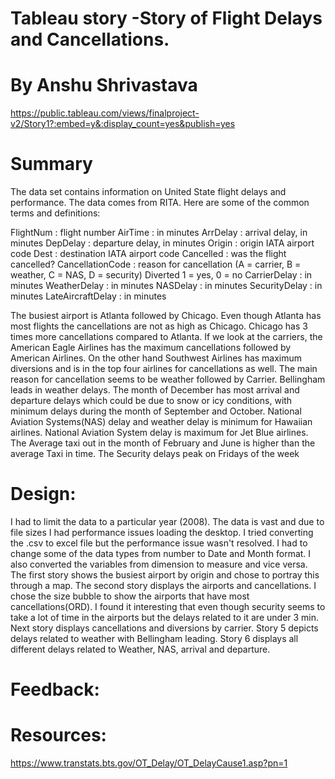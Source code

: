 
# Tableau story -Story of Flight Delays and Cancellations.
# By Anshu Shrivastava
https://public.tableau.com/views/finalproject-v2/Story1?:embed=y&:display_count=yes&publish=yes

# Summary
The data set contains information on United State flight delays and performance. The data comes from RITA. Here are some of the common terms and definitions:

FlightNum :	flight number
AirTime : 	in minutes
ArrDelay : 	arrival delay, in minutes
DepDelay :	departure delay, in minutes
Origin : 	origin IATA airport code
Dest :	destination IATA airport code
Cancelled : 	was the flight cancelled?
CancellationCode	: reason for cancellation (A = carrier, B = weather, C = NAS, D = security)
Diverted	1 = yes, 0 = no
CarrierDelay :	in minutes
WeatherDelay :	in minutes
NASDelay :	in minutes
SecurityDelay	: in minutes
LateAircraftDelay	: in minutes

The busiest airport is Atlanta followed by Chicago. Even though Atlanta has most flights the cancellations are not as high as Chicago. Chicago has 3 times more cancellations compared to Atlanta.
If we look at the carriers, the American Eagle Airlines has the maximum cancellations followed by American Airlines. On the other hand Southwest Airlines has maximum diversions and is in the top four airlines for cancellations as well. The main reason for cancellation seems to be weather followed by Carrier.
Bellingham leads in weather delays. The month of December has most arrival and departure delays which could be due to snow or icy conditions, with minimum delays during the month of September and October.
National Aviation Systems(NAS) delay and weather delay is minimum for Hawaiian airlines. National Aviation System delay is maximum for Jet Blue airlines.
The Average taxi out in the month of February and June is higher than the average Taxi in time.
The Security delays peak on Fridays of the week
# Design: 
I had to limit the data to a particular year (2008). The data is vast and due to file sizes I had performance issues loading the desktop. I tried converting the .csv to excel file but the performance issue wasn't resolved. I had to change some of the data types from number to Date and Month format.  I also converted the variables from dimension to measure and vice versa. The first story shows the busiest airport by origin and chose to portray this through a map. The second story displays the airports and cancellations. I chose the size bubble to show the airports that have most cancellations(ORD). I found it interesting that even though security seems to take a lot of time in the airports but the delays related to it are under 3 min. Next story displays cancellations and diversions by carrier. Story 5 depicts delays related to weather with Bellingham leading. Story 6 displays all different delays related to Weather, NAS, arrival and departure.

# Feedback: 


# Resources: 
https://www.transtats.bts.gov/OT_Delay/OT_DelayCause1.asp?pn=1

